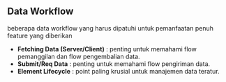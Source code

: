 ## Data Workflow

beberapa data workflow yang harus dipatuhi untuk 
pemanfaatan penuh feature yang diberikan

- **Fetching Data (Server/Client)** : penting untuk memahami flow pemanggilan dan flow pengembalian data.
- **Submit/Req Data** : penting untuk memahami flow pengiriman data.
- **Element Lifecycle** : point paling krusial untuk manajemen data teratur.